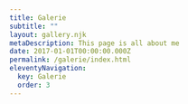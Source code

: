 ```yaml
---
title: Galerie
subtitle: ""
layout: gallery.njk
metaDescription: This page is all about me
date: 2017-01-01T00:00:00.000Z
permalink: /galerie/index.html
eleventyNavigation:
  key: Galerie
  order: 3
---
```

